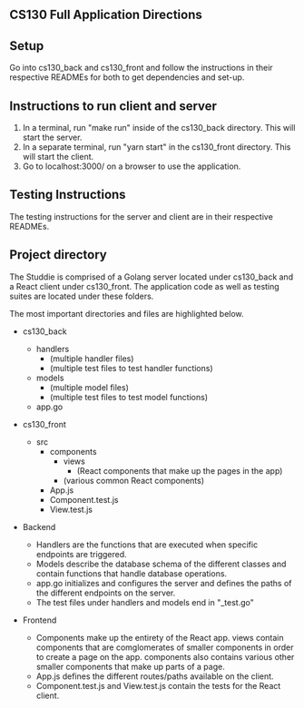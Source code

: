 ## CS130 Full Application Directions

## Setup
Go into cs130_back and cs130_front and follow the instructions in their respective READMEs for both to get dependencies and set-up. 


## Instructions to run client and server
1. In a terminal, run "make run" inside of the cs130_back directory. This will start the server.
2. In a separate terminal, run "yarn start" in the cs130_front directory. This will start the client. 
3. Go to localhost:3000/ on a browser to use the application.


## Testing Instructions
The testing instructions for the server and client are in their respective READMEs.


## Project directory 
The Studdie is comprised of a Golang server located under cs130_back and a React client under cs130_front. The application code as well as testing suites are located under these folders.

The most important directories and files are highlighted below.

- cs130_back
    - handlers
        - (multiple handler files)
        - (multiple test files to test handler functions)
    - models
        - (multiple model files)
        - (multiple test files to test model functions)
    - app.go
- cs130_front
    - src
        - components
            - views
                - (React components that make up the pages in the app)
            - (various common React components)
        - App.js
        - Component.test.js
        - View.test.js


- Backend
    - Handlers are the functions that are executed when specific endpoints are triggered. 
    - Models describe the database schema of the different classes and contain functions that handle database operations.
    - app.go initializes and configures the server and defines the paths of the different endpoints on the server. 
    - The test files under handlers and models end in "_test.go"

- Frontend
    - Components make up the entirety of the React app. views contain components that are comglomerates of smaller components in order to create a page on the app. components also contains various other smaller components that make up parts of a page. 
    - App.js defines the different routes/paths available on the client. 
    - Component.test.js and View.test.js contain the tests for the React client.

